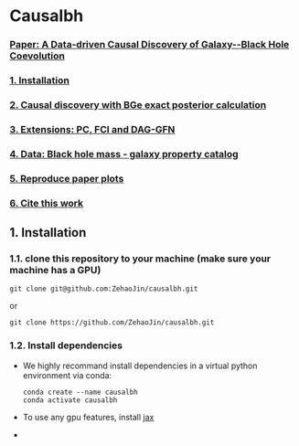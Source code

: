 # Causalbh

### [Paper: A Data-driven Causal Discovery of Galaxy--Black Hole Coevolution](https://ui.adsabs.harvard.edu/)
### [1. Installation](#1-installation)
### [2. Causal discovery with BGe exact posterior calculation](#2-causal-discovery-with-bge-exact-posterior-calculation)
### [3. Extensions: PC, FCI and DAG-GFN](#3-extensions-pc-fci-and-dag-gfn)
### [4. Data: Black hole mass - galaxy property catalog](#4-black-hole-mass-galaxy-property-catalog)
### [5. Reproduce paper plots](#5-reproduce-paper-plots)
### [6. Cite this work](#6-cite-this-work)

## 1. Installation
### 1.1. clone this repository to your machine (make sure your machine has a GPU)

    git clone git@github.com:ZehaoJin/causalbh.git
    
or

    git clone https://github.com/ZehaoJin/causalbh.git

### 1.2. Install dependencies
- We highly recommand install dependencies in a virtual python environment via conda:

      conda create --name causalbh
      conda activate causalbh

- To use any gpu features, install [jax](https://jax.readthedocs.io/en/latest/installation.html)
- 
